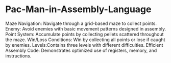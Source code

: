 # Pac-Man-in-Assembly-Language
Maze Navigation: Navigate through a grid-based maze to collect points.
Enemy: Avoid enemies with basic movement patterns designed in assembly.
Point System: Accumulate points by collecting pellets scattered throughout the maze.
Win/Loss Conditions: Win by collecting all points or lose if caught by enemies.
Levels:Contains three levels with different difficulties.
Efficient Assembly Code: Demonstrates optimized use of registers, memory, and instructions.
